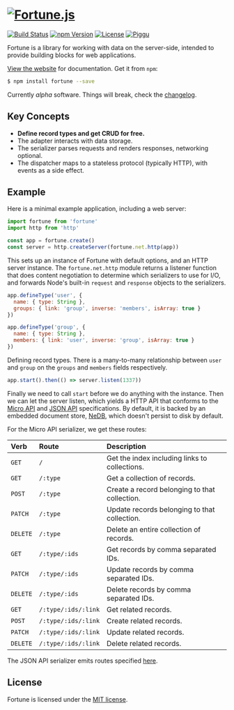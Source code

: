 # [![Fortune.js](https://fortunejs.github.io/fortune/assets/fortune_logo.svg)](http://fortunejs.com)

[![Build Status](https://img.shields.io/travis/fortunejs/fortune/rewrite.svg?style=flat-square)](https://travis-ci.org/fortunejs/fortune)
[![npm Version](https://img.shields.io/npm/v/fortune.svg?style=flat-square)](https://www.npmjs.com/package/fortune)
[![License](https://img.shields.io/npm/l/fortune.svg?style=flat-square)](https://raw.githubusercontent.com/fortunejs/fortune/rewrite/LICENSE)
[![Piggu](https://img.shields.io/badge/pigs-flying-fca889.svg?style=flat-square)](http://fortunejs.com)

Fortune is a library for working with data on the server-side, intended to provide building blocks for web applications.

[View the website](http://fortunejs.com) for documentation. Get it from `npm`:

```sh
$ npm install fortune --save
```

Currently *alpha* software. Things will break, check the [changelog](https://github.com/fortunejs/fortune/blob/rewrite/doc/CHANGELOG.md).


## Key Concepts

- **Define record types and get CRUD for free.**
- The adapter interacts with data storage.
- The serializer parses requests and renders responses, networking optional.
- The dispatcher maps to a stateless protocol (typically HTTP), with events as a side effect.


## Example

Here is a minimal example application, including a web server:

```js
import fortune from 'fortune'
import http from 'http'

const app = fortune.create()
const server = http.createServer(fortune.net.http(app))
```

This sets up an instance of Fortune with default options, and an HTTP server instance. The `fortune.net.http` module returns a listener function that does content negotiation to determine which serializers to use for I/O, and forwards Node's built-in `request` and `response` objects to the serializers.

```js
app.defineType('user', {
  name: { type: String },
  groups: { link: 'group', inverse: 'members', isArray: true }
})

app.defineType('group', {
  name: { type: String },
  members: { link: 'user', inverse: 'group', isArray: true }
})
```

Defining record types. There is a many-to-many relationship between `user` and `group` on the `groups` and `members` fields respectively.

```js
app.start().then(() => server.listen(1337))
```

Finally we need to call `start` before we do anything with the instance. Then we can let the server listen, which yields a HTTP API that conforms to the [Micro API](http://micro-api.org) and [JSON API](http://jsonapi.org) specifications. By default, it is backed by an embedded document store, [NeDB](https://github.com/louischatriot/nedb), which doesn't persist to disk by default.

For the Micro API serializer, we get these routes:

| Verb   | Route                   | Description                                                   |
|:---------|:----------------------|:--------------------------------------------------------------|
| `GET`    | `/`                   | Get the index including links to collections.                 |
| `GET`    | `/:type`              | Get a collection of records.                                  |
| `POST`   | `/:type`              | Create a record belonging to that collection.                 |
| `PATCH`  | `/:type`              | Update records belonging to that collection.                  |
| `DELETE` | `/:type`              | Delete an entire collection of records.                       |
| `GET`    | `/:type/:ids`         | Get records by comma separated IDs.                           |
| `PATCH`  | `/:type/:ids`         | Update records by comma separated IDs.                        |
| `DELETE` | `/:type/:ids`         | Delete records by comma separated IDs.                        |
| `GET`    | `/:type/:ids/:link`   | Get related records.                                          |
| `POST`   | `/:type/:ids/:link`   | Create related records.                                       |
| `PATCH`  | `/:type/:ids/:link`   | Update related records.                                       |
| `DELETE` | `/:type/:ids/:link`   | Delete related records.                                       |

The JSON API serializer emits routes specified [here](http://jsonapi.org/format/).


## License

Fortune is licensed under the [MIT license](https://raw.githubusercontent.com/fortunejs/fortune/rewrite/LICENSE).
